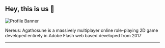 ## Hey, this is us 👋

![Profile Banner](https://github.com/Nereus-Agathosune/.github/blob/main/assets/Nereus-Banner.png)

Nereus: Agathosune is a massively multiplayer online role-playing 2D game developed entirely in Adobe Flash web based developed from 2017

---
